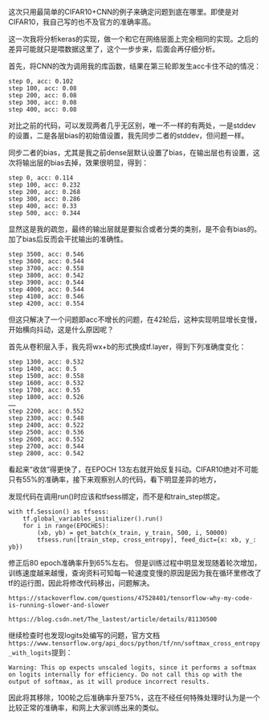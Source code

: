 这次只用最简单的CIFAR10+CNN的例子来确定问题到底在哪里。即使是对CIFAR10，我自己写的也不及官方的准确率高。

这一次我将分析keras的实现，做一个和它在网络层面上完全相同的实现。之后的差异可能就只是喂数据这里了，这个一步步来，后面会再仔细分析。

首先，将CNN的改为调用我的库函数，结果在第三轮即发生acc卡住不动的情况：

```
step 0, acc: 0.102
step 100, acc: 0.08
step 200, acc: 0.08
step 300, acc: 0.08
step 400, acc: 0.08
```

对比之前的代码，可以发现两者几乎无区别，唯一不一样的有两处，一是stddev的设置，二是各层bias的初始值设置，我先同步二者的stddev，但问题一样。

同步二者的bias，尤其是我之前dense层默认设置了bias，在输出层也有设置，这次将输出层的bias去掉，效果很明显，得到：
```
step 0, acc: 0.114
step 100, acc: 0.232
step 200, acc: 0.268
step 300, acc: 0.286
step 400, acc: 0.33
step 500, acc: 0.344
```

显然这是我的疏忽，最终的输出层就是要拟合或者分类的类别，是不会有bias的。加了bias后反而会干扰输出的准确性。

```
step 3500, acc: 0.546
step 3600, acc: 0.544
step 3700, acc: 0.558
step 3800, acc: 0.542
step 3900, acc: 0.544
step 4000, acc: 0.544
step 4100, acc: 0.546
step 4200, acc: 0.554
```

但这只解决了一个问题即acc不增长的问题，在42轮后，这种实现明显增长变慢，开始横向抖动，这是什么原因呢？

首先从卷积层入手，我先将wx+b的形式换成tf.layer，得到下列准确度变化：
```
step 1300, acc: 0.532
step 1400, acc: 0.5
step 1500, acc: 0.558
step 1600, acc: 0.532
step 1700, acc: 0.55
step 1800, acc: 0.526
……
step 2200, acc: 0.552
step 2300, acc: 0.548
step 2400, acc: 0.522
step 2500, acc: 0.536
step 2600, acc: 0.552
step 2700, acc: 0.544
step 2800, acc: 0.542
```

看起来“收敛”得更快了，在EPOCH 13左右就开始反复抖动。CIFAR10绝对不可能只有55%的准确率，接下来观察别人的代码，看下明显差异的地方，

发现代码在调用run()时应该和tfsess绑定，而不是和train_step绑定。
```
with tf.Session() as tfsess:
    tf.global_variables_initializer().run()
    for i in range(EPOCHES):
        (xb, yb) = get_batch(x_train, y_train, 500, i, 50000)
        tfsess.run([train_step, cross_entropy], feed_dict={x: xb, y_: yb})
```

修正后80 epoch准确率升到65%左右。 但是训练过程中明显发现随着轮次增加，训练速度越来越慢，查询资料可知每一轮速度变慢的原因是因为我在循环里修改了tf的运行图，因此将修改代码移出，问题解决。
```
https://stackoverflow.com/questions/47528401/tensorflow-why-my-code-is-running-slower-and-slower

https://blog.csdn.net/The_lastest/article/details/81130500
```

继续检查时也发现logits处编写的问题，官方文档`https://www.tensorflow.org/api_docs/python/tf/nn/softmax_cross_entropy_with_logits`提到：

```
Warning: This op expects unscaled logits, since it performs a softmax on logits internally for efficiency. Do not call this op with the output of softmax, as it will produce incorrect results.
```
因此将其移除，100轮之后准确率升至75%，这在不经任何特殊处理时认为是一个比较正常的准确率，和网上大家训练出来的类似。
